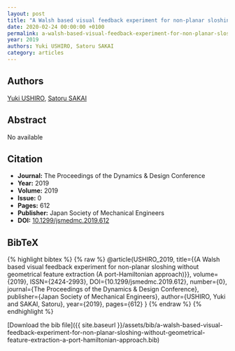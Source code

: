 ```yaml
---
layout: post
title: "A Walsh based visual feedback experiment for non-planar sloshing without geometrical feature extraction (A port-Hamiltonian approach)"
date: 2020-02-24 00:00:00 +0100
permalink: a-walsh-based-visual-feedback-experiment-for-non-planar-sloshing-without-geometrical-feature-extraction-a-port-hamiltonian-approach
year: 2019
authors: Yuki USHIRO, Satoru SAKAI
category: articles
---
```

 
## Authors
[Yuki USHIRO](authors/yuki-ushiro), [Satoru SAKAI](authors/satoru-sakai)
 
## Abstract
No  available
 
## Citation
- **Journal:** The Proceedings of the Dynamics &amp; Design Conference
- **Year:** 2019
- **Volume:** 2019
- **Issue:** 0
- **Pages:** 612
- **Publisher:** Japan Society of Mechanical Engineers
- **DOI:** [10.1299/jsmedmc.2019.612](https://doi.org/10.1299/jsmedmc.2019.612)
 
## BibTeX
{% highlight bibtex %}
{% raw %}
@article{USHIRO_2019,
  title={{A Walsh based visual feedback experiment for non-planar sloshing without geometrical feature extraction (A port-Hamiltonian approach)}},
  volume={2019},
  ISSN={2424-2993},
  DOI={10.1299/jsmedmc.2019.612},
  number={0},
  journal={The Proceedings of the Dynamics &amp; Design Conference},
  publisher={Japan Society of Mechanical Engineers},
  author={USHIRO, Yuki and SAKAI, Satoru},
  year={2019},
  pages={612}
}
{% endraw %}
{% endhighlight %}
 
[Download the bib file]({{ site.baseurl }}/assets/bib/a-walsh-based-visual-feedback-experiment-for-non-planar-sloshing-without-geometrical-feature-extraction-a-port-hamiltonian-approach.bib)
 
